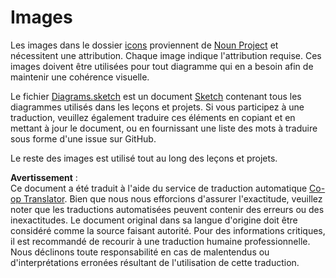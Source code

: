 <!--
CO_OP_TRANSLATOR_METADATA:
{
  "original_hash": "50abd54997afa7e7a3fc7019379e49e3",
  "translation_date": "2025-08-24T21:05:28+00:00",
  "source_file": "images/README.md",
  "language_code": "fr"
}
-->
# Images

Les images dans le dossier [icons](../../../images/icons) proviennent de [Noun Project](https://thenounproject.com) et nécessitent une attribution. Chaque image indique l'attribution requise. Ces images doivent être utilisées pour tout diagramme qui en a besoin afin de maintenir une cohérence visuelle.

Le fichier [Diagrams.sketch](../../../images/Diagrams.sketch) est un document [Sketch](https://www.sketch.com) contenant tous les diagrammes utilisés dans les leçons et projets. Si vous participez à une traduction, veuillez également traduire ces éléments en copiant et en mettant à jour le document, ou en fournissant une liste des mots à traduire sous forme d'une issue sur GitHub.

Le reste des images est utilisé tout au long des leçons et projets.

**Avertissement** :  
Ce document a été traduit à l'aide du service de traduction automatique [Co-op Translator](https://github.com/Azure/co-op-translator). Bien que nous nous efforcions d'assurer l'exactitude, veuillez noter que les traductions automatisées peuvent contenir des erreurs ou des inexactitudes. Le document original dans sa langue d'origine doit être considéré comme la source faisant autorité. Pour des informations critiques, il est recommandé de recourir à une traduction humaine professionnelle. Nous déclinons toute responsabilité en cas de malentendus ou d'interprétations erronées résultant de l'utilisation de cette traduction.